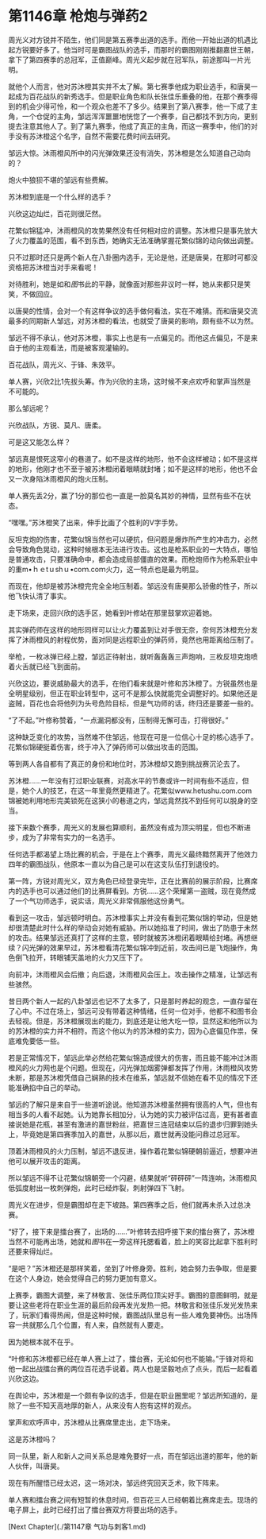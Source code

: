 # 第1146章 枪炮与弹药2

周光义对方锐并不陌生，他们同是第五赛季出道的选手。而他一开始出道的机遇比起方锐要好多了。他当时可是霸图战队的选手，而那时的霸图刚刚推翻嘉世王朝，拿下了第四赛季的总冠军，正值巅峰。周光义起步就在冠军队，前途那叫一片光明。

就他个人而言，他对苏沐橙其实并不太了解。第七赛季他成为职业选手，和唐昊一起成为百花战队的新秀选手。但是职业角色和队长张佳乐重叠的他，在那个赛季得到的机会少得可怜，和一个观众也差不了多少。结果到了第八赛季，他一下成了主角，一个仓促的主角，邹远浑浑噩噩地恍惚了一个赛季，自己都找不到方向，更别提去注意其他人了。到了第九赛季，他成了真正的主角，而这一赛季中，他们的对手没有苏沐橙这个名字，自然不需要花费时间去研究。

邹远大惊。沐雨橙风所中的闪光弹效果还没有消失，苏沐橙是怎么知道自己动向的？

炮火中狼狈不堪的邹远有些费解。

苏沐橙到底是一个什么样的选手？

兴欣这边灿烂，百花则很茫然。

花繁似锦猛冲，沐雨橙风的攻势果然没有任何相对应的调整。苏沐橙只是事先放大了火力覆盖的范围，看不到东西，她确实无法准确掌握花繁似锦的动向做出调整。

只不过那时还只是两个新人在八卦圈内选手，无论是他，还是唐昊，在那时可都没资格把苏沐橙当对手来看呢！

对待胜利，她是如和*图*书此的平静，就像面对那些非议时一样，她从来都只是笑笑，不做回应。

以唐昊的性情，会对一个有这样争议的选手做何看法，实在不难猜。而和唐昊交流最多的同期新人邹远，对苏沐橙的看法，也就受了唐昊的影响，颇有些不以为然。

邹远不得不承认，他对苏沐橙，事实上也是有一点偏见的。而他这点偏见，不是来自于他的主观看法，而是被客观灌输的。

百花战队，周光义、于锋、朱效平。

单人赛，兴欣2比1先拔头筹。作为兴欣的主场，这时候不来点欢呼和掌声当然是不可能的。

那么邹远呢？

兴欣战队，方锐、莫凡、唐柔。

可是这又能怎么样？

邹远真是恨死这窄小的巷道了。如不是这样的地形，他不会这样被动；如不是这样的地形，他刚才也不至于被苏沐橙闭着眼睛就封堵；如不是这样的地形，他也不会又一次身陷沐雨橙风的炮火压制。

单人赛先丢2分，赢了1分的那位也一直是一脸莫名其妙的神情，显然有些不在状态。

“嘿嘿。”苏沐橙笑了出来，伸手比画了个胜利的V字手势。

反坦克炮的伤害，花繁似锦当然也可以硬抗，但问题是爆炸所产生的冲击力，必然会导致角色晃动，这种时候根本无法进行攻击。这也是枪系职业的一大特点，哪怕是普通攻击，只要准确命中，都会造成局部僵直的效果。而枪炮师作为枪系职业中的重m•ｈｅtｕshｕ•coｍ.coｍ火力，这一特点也是最为明显。

而现在，他却是被苏沐橙完完全全地压制着。邹远没有唐昊那么骄傲的性子，所以他飞快认清了事实。

走下场来，走回兴欣的选手区，她看到叶修站在那里鼓掌欢迎着她。

其实弹药师在这样的地形同样可以让火力覆盖到让对手很无奈，奈何苏沐橙充分发挥了沐雨橙风的射程优势，面对同是远程职业的弹药师，竟然也用距离给压制了。

举枪，一枚冰弹已经上膛，邹远正待射出，就听轰轰轰三声炮响，三枚反坦克炮喷着火舌就已经飞到面前。

兴欣这边，要说威胁最大的选手，在他们看来就是叶修和苏沐橙了。方锐虽然也是全明星级别，但正在职业转型中，这可不是那么快就能完全调整好的。如果他还是盗贼，百花也会将他列为头号危险目标，但是气功师的话，终归还是要差一些的。

“了不起。”叶修称赞着，“一点漏洞都没有，压制得无懈可击，打得很好。”

这种缺乏变化的攻势，当然难不住邹远，他现在可是一位信心十足的核心选手了。花繁似锦硬挺着伤害，终于冲入了弹药师可以做出攻击的范围。

等到两人各自都有了真正的身份和地位时，苏沐橙却又跑到挑战赛沉沦去了。

苏沐橙……一年没有打过职业联赛，对高水平的节奏或许一时间有些不适应，但是，她个人的技艺，在这一年里竟然更精进了。花繁似www.hetushu.com.com锦被她利用地形完美锁死在这狭小的巷道之内，邹远竟然找不到任何可以脱身的空当。

接下来数个赛季，周光义的发展也算顺利，虽然没有成为顶尖明星，但也不断进步，成为了非常有实力的一名选手。

任何选手都渴望上场比赛的机会，于是在上个赛季，周光义最终黯然离开了他效力四年的霸图战队，他原本一直以为自己是可以在这支队伍打到退役的。

第一阵，方锐对周光义，双方角色已经登录完毕，正在比赛前的展示阶段，比赛席内的选手也可以通过他们的比赛屏看到。方锐……这个荣耀第一盗贼，现在竟然成了一个气功师选手，说实话，周光义非常佩服他这份勇气。

看到这一攻击，邹远顿时明白。苏沐橙事实上并没有看到花繁似锦的举动，但是她却很清楚此时什么样的举动会对她有威胁。所以她掐准了时间，做出了防患于未然的攻击。结果邹远还真打了这样的主意，顿时就被苏沐橙闭着眼睛给封堵。再想继续？闪光弹的效果早过，苏沐橙看清花繁似锦冲到近前，攻击间已是飞炮操作，角色倒飞拉开，转眼铺天盖地的火力又压下了。

向前冲，沐雨橙风会后撤；向后退，沐雨橙风会压上。攻击操作之精准，让邹远有些骇然。

昔日两个新人一起的八卦邹远也记不了太多了，只是那时养起的观念，一直存留在了心中。不过在场上，邹远可没有带着这种情绪，任何一位对手，他都不和图书会去轻视。但是，苏沐橙展现出的能力，到底还是让他大吃一惊，显然这和他所以为的苏沐橙的实力并不相符。而这个他以为的苏沐橙的实力，因为心底偏见作祟，保底难免要低一些。

若是正常情况下，邹远此举必然给花繁似锦造成很大的伤害，而且能不能冲过沐雨橙风的火力网也是个问题。但现在，闪光弹加烟雾弹都发挥了作用，沐雨橙风攻势未断，那是苏沐橙凭借自己娴熟的技术在维系，邹远就不信她在看不见的情况下还能准确掐中自己的举动。

邹远的了解只是来自于一些道听途说。他知道苏沐橙虽然拥有很高的人气，但也有相当多的人看不起她。认为她靠长相加分，认为她的实力被评估过高，更有甚者直接说她是花瓶，甚至有激进的嘉世粉丝，把嘉世三连冠结束以后的退步归罪到她头上，毕竟她是第四赛季加入的嘉世，从那以后，嘉世就再没能问鼎过总冠军。

顶着沐雨橙风的火力压制，邹远不退反进，操作着花繁似锦硬朝前逼近，想要冲进他可以展开攻击的距离。

所以邹远不得不让花繁似锦朝旁一个闪避，结果就听“砰砰砰”一阵连响，沐雨橙风低弧度射出一枚刺弹炮，此时已经炸裂，刺射弹四下飞射。

周光义在进步，但是霸图却在走下坡路。第四赛季之后，他们就再未杀入过总决赛。

“好了，接下来是擂台赛了，出场的……”叶修转去招呼接下来的擂台赛了，苏沐橙当然不可能再出场，她就和*图*书在一旁这样托腮看着，脸上的笑容比起拿下胜利时还要来得灿烂。

“是吧？”苏沐橙还是那样笑着，坐到了叶修身旁。胜利，她会努力去争取，但是要在这个人身边，她会觉得自己的努力更加有意义。

上赛季，霸图大调整，来了林敬言、张佳乐两位顶尖好手。霸图的意图鲜明，就是要让这些老将在职业生涯的最后阶段再发光发热一把。林敬言和张佳乐发光发热来了，玩家们看得热闹，但是这种时候，霸图战队里总有一些人难免要神伤。出场阵容一共就那么几个位置，有人来，自然就有人要走。

因为她根本就不在乎。

“叶修和苏沐橙都已经在单人赛上过了，擂台赛，无论如何也不能输。”于锋对将和他一起出战擂台赛的两位百花选手说着。两人也是坚毅地点了点头，而后一起看着兴欣这边。

在舆论中，苏沐橙是一个颇有争议的选手，但是在职业圈里呢？邹远所知道的，是除了一些不知天高地厚的新人，从来没有人抱有这样的观点。

掌声和欢呼声中，苏沐橙从比赛席里走出，走下场来。

这是苏沐橙吗？

同一队里，新人和新人之间关系总是难免要好一点，而在邹远出道的那年，他的新人伙伴，叫唐昊。

现在有所醒悟已经太迟，这一场对决，邹远终究回天乏术，败下阵来。

单人赛和擂台赛之间有短暂的休息时间，但百花三人已经朝着比赛席走去。现场的电子屏上，此时已经打出了擂台赛双方将要出场的选手。



[Next Chapter](./第1147章 气功与刺客1.md)
